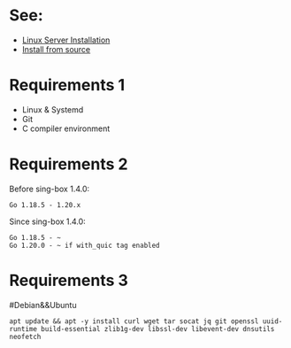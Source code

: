 # See:
- [Linux Server Installation](https://sing-box.sagernet.org/examples/linux-server-installation/)
- [Install from source](https://sing-box.sagernet.org/installation/from-source/)

# Requirements 1
  -  Linux & Systemd
  -  Git
  -  C compiler environment

# Requirements 2
Before sing-box 1.4.0:

    Go 1.18.5 - 1.20.x

Since sing-box 1.4.0:

    Go 1.18.5 - ~
    Go 1.20.0 - ~ if with_quic tag enabled

# Requirements 3 
#Debian&&Ubuntu
```
apt update && apt -y install curl wget tar socat jq git openssl uuid-runtime build-essential zlib1g-dev libssl-dev libevent-dev dnsutils neofetch

```

